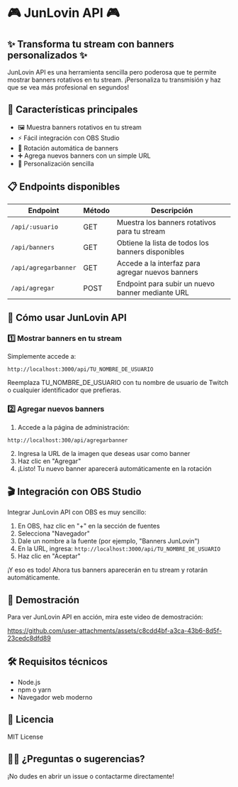 # 🎮 JunLovin API 🎮

## ✨ Transforma tu stream con banners personalizados ✨

JunLovin API es una herramienta sencilla pero poderosa que te permite mostrar banners rotativos en tu stream. ¡Personaliza tu transmisión y haz que se vea más profesional en segundos!

## 🚀 Características principales

- 🖼️ Muestra banners rotativos en tu stream
- ⚡ Fácil integración con OBS Studio
- 🔄 Rotación automática de banners
- ➕ Agrega nuevos banners con un simple URL
- 🎨 Personalización sencilla

## 📋 Endpoints disponibles

| Endpoint | Método | Descripción |
|----------|--------|-------------|
| `/api/:usuario` | GET | Muestra los banners rotativos para tu stream |
| `/api/banners` | GET | Obtiene la lista de todos los banners disponibles |
| `/api/agregarbanner` | GET | Accede a la interfaz para agregar nuevos banners |
| `/api/agregar` | POST | Endpoint para subir un nuevo banner mediante URL |


## 🔧 Cómo usar JunLovin API

### 1️⃣ Mostrar banners en tu stream

Simplemente accede a:

```
http://localhost:3000/api/TU_NOMBRE_DE_USUARIO
```

Reemplaza TU_NOMBRE_DE_USUARIO con tu nombre de usuario de Twitch o cualquier identificador que prefieras.

### 2️⃣ Agregar nuevos banners

1. Accede a la página de administración:

```
http://localhost:300/api/agregarbanner
```

2. Ingresa la URL de la imagen que deseas usar como banner
3. Haz clic en "Agregar"
4. ¡Listo! Tu nuevo banner aparecerá automáticamente en la rotación

## 🎬 Integración con OBS Studio

Integrar JunLovin API con OBS es muy sencillo:

1. En OBS, haz clic en "+" en la sección de fuentes
2. Selecciona "Navegador"
3. Dale un nombre a la fuente (por ejemplo, "Banners JunLovin")
4. En la URL, ingresa: `http://localhost:3000/api/TU_NOMBRE_DE_USUARIO`
6. Haz clic en "Aceptar"

¡Y eso es todo! Ahora tus banners aparecerán en tu stream y rotarán automáticamente.

## 🎥 Demostración

Para ver JunLovin API en acción, mira este video de demostración:

https://github.com/user-attachments/assets/c8cdd4bf-a3ca-43b6-8d5f-23cedc8dfd89

## 🛠️ Requisitos técnicos

- Node.js
- npm o yarn
- Navegador web moderno

## 📝 Licencia

MIT License

## 👨‍💻 ¿Preguntas o sugerencias?

¡No dudes en abrir un issue o contactarme directamente!

